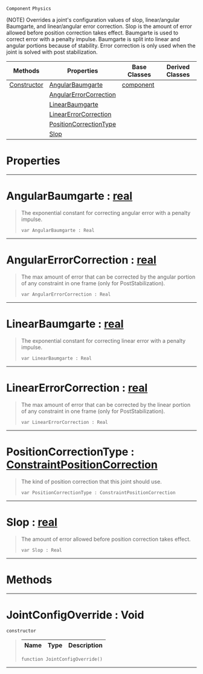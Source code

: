  `Component` `Physics`



(NOTE) Overrides a joint's configuration values of slop, linear/angular Baumgarte, and linear/angular error correction. Slop is the amount of error allowed before position correction takes effect. Baumgarte is used to correct error with a penalty impulse. Baumgarte is split into linear and angular portions because of stability. Error correction is only used when the joint is solved with post stabilization.

|Methods|Properties|Base Classes|Derived Classes|
|---|---|---|---|
|[ Constructor](https://github.com/zeroengineteam/ZeroDocs/code_reference/class_reference/jointconfigoverride.markdown#jointconfigoverride-void)|[ AngularBaumgarte](https://github.com/zeroengineteam/ZeroDocs/code_reference/class_reference/jointconfigoverride.markdown#angularbaumgarte-zero-en)|[component](https://github.com/zeroengineteam/ZeroDocs/code_reference/class_reference/component.markdown)| |
| |[ AngularErrorCorrection](https://github.com/zeroengineteam/ZeroDocs/code_reference/class_reference/jointconfigoverride.markdown#angularerrorcorrection-z)| | |
| |[ LinearBaumgarte](https://github.com/zeroengineteam/ZeroDocs/code_reference/class_reference/jointconfigoverride.markdown#linearbaumgarte-zero-eng)| | |
| |[ LinearErrorCorrection](https://github.com/zeroengineteam/ZeroDocs/code_reference/class_reference/jointconfigoverride.markdown#linearerrorcorrection-ze)| | |
| |[ PositionCorrectionType](https://github.com/zeroengineteam/ZeroDocs/code_reference/class_reference/jointconfigoverride.markdown#positioncorrectiontype-z)| | |
| |[ Slop](https://github.com/zeroengineteam/ZeroDocs/code_reference/class_reference/jointconfigoverride.markdown#slop-zero-engine-documen)| | |


 #  Properties


---  
 #  AngularBaumgarte : [real](https://github.com/zeroengineteam/ZeroDocs/code_reference/zilch_base_types/real.markdown)

> The exponential constant for correcting angular error with a penalty impulse.
> ``` lang=cpp, name=Zilch
> var AngularBaumgarte : Real


---  
 #  AngularErrorCorrection : [real](https://github.com/zeroengineteam/ZeroDocs/code_reference/zilch_base_types/real.markdown)

> The max amount of error that can be corrected by the angular portion of any constraint in one frame (only for PostStabilization).
> ``` lang=cpp, name=Zilch
> var AngularErrorCorrection : Real


---  
 #  LinearBaumgarte : [real](https://github.com/zeroengineteam/ZeroDocs/code_reference/zilch_base_types/real.markdown)

> The exponential constant for correcting linear error with a penalty impulse.
> ``` lang=cpp, name=Zilch
> var LinearBaumgarte : Real


---  
 #  LinearErrorCorrection : [real](https://github.com/zeroengineteam/ZeroDocs/code_reference/zilch_base_types/real.markdown)

> The max amount of error that can be corrected by the linear portion of any constraint in one frame (only for PostStabilization).
> ``` lang=cpp, name=Zilch
> var LinearErrorCorrection : Real


---  
 #  PositionCorrectionType : [ConstraintPositionCorrection](https://github.com/zeroengineteam/ZeroDocs/code_reference/enum_reference.markdown#constraintpositioncorrection)

> The kind of position correction that this joint should use.
> ``` lang=cpp, name=Zilch
> var PositionCorrectionType : ConstraintPositionCorrection


---  
 #  Slop : [real](https://github.com/zeroengineteam/ZeroDocs/code_reference/zilch_base_types/real.markdown)

> The amount of error allowed before position correction takes effect.
> ``` lang=cpp, name=Zilch
> var Slop : Real


---  
 #  Methods


---  
 #  JointConfigOverride : Void

 `constructor`

> 
> |Name|Type|Description|
> |---|---|---|
> ``` lang=cpp, name=Zilch
> function JointConfigOverride()
> ``` 


---  
 

 